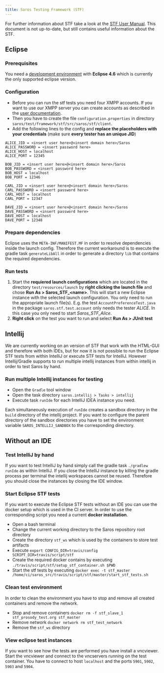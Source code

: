 ```yaml
---
title: Saros Testing Framework (STF)
---
```


For further information about STF take a look at the [STF User Manual](https://saros-build.imp.fu-berlin.de/stf/STF_Manual.pdf).
This document is not up-to-date, but still contains useful information about the STF.

## Eclipse

### Prerequisites

You need a [development environment](development-environment.md) with **Eclipse 4.6** which is currently the only supported eclipse version.

### Configuration

* Before you can run the stf tests you need four XMPP accounts. If you want to use our XMPP server you can create accounts as described in the [user documentation](../documentation/getting-started.html?tab=eclipse).
* Then you have to create the file `configuration.properties` in directory `saros/test/framework/stf/src/saros/stf/client`.
* Add the following lines to the config and **replace the placeholders with your credentials** (make sure **every tester has an unique JID**)

```properties
ALICE_JID = <insert user here>@<insert domain here>/Saros
ALICE_PASSWORD = <insert password here>
ALICE_HOST = localhost
ALICE_PORT = 12345

BOB_JID = <insert user here>@<insert domain here>/Saros
BOB_PASSWORD = <insert password here>
BOB_HOST = localhost
BOB_PORT = 12346

CARL_JID = <insert user here>@<insert domain here>/Saros
CARL_PASSWORD = <insert password here>
CARL_HOST = localhost
CARL_PORT = 12347

DAVE_JID = <insert user here>@<insert domain here>/Saros
DAVE_PASSWORD = <insert password here>
DAVE_HOST = localhost
DAVE_PORT = 12348
```

### Prepare dependencies

Eclipse uses the `META-INF/MANIFEST.MF` in order to resolve dependencies inside the launch config.
Therefore the current workaround is to execute the gradle task `generateLibAll` in order to generate a directory `lib` that contains the required dependencies.

### Run tests

1.  Start the **requiered launch configurations** which are located
    in the directory `test/resources/launch` by **right clicking the
    launch file** and chose **Run As > Saros\_STF\_\<name\>**. This
    will start a new Eclipse instance with the selected launch
    configuration.
    You only need to run the appropriate launch file(s). E.g. the
    test `AccountPreferenceTest.java` in the package
    `saros.stf.test.account` only needs the tester
    *ALICE*. In this case you only need to start *Saros\_STF\_Alice*.
2.  **Right click** on the test you want to run and select **Run As > JUnit test**

## Intellij
We are currently working on an version of STF that work with the HTML-GUI and therefore with both IDEs, but for now it is not possible to run the Eclipse STF tests from within IntelliJ or execute STF tests for IntelliJ.
However Intellij/Gradle supports to run multiple intellij instances from within intellij in order to test Saros by hand.

### Run multiple Intellij instances for testing
* Open the `Gradle` tool window
* Open the task directory `saros.intellij > Tasks > intellij`
* Execute task `runIde` for each IntelliJ IDEA instance you need.

Each simultaneously execution of `runIde` creates a sandbox directory in the `build` directory of the intellij project.
If you want to configure the parent directory of the sandbox directories you have to set the environment variable `SAROS_INTELLIJ_SANDBOX`
to the corresponding directory.

## Without an IDE

### Test IntelliJ by hand
If you want to test IntelliJ by hand simply call the gradle task `./gradlew runIde` as within IntelliJ. If you close the IntelliJ instance
by killing the gradle process per terminal the intellij workspaces cannot be reused. Therefore you should close the instances by closing the IDE window.

### Start Eclipse STF tests

If you want to execute the Eclipse STF tests without an IDE you can use the docker setup which is used in the CI server.
In order to use the corresponding script you need a current **docker installation**.

* Open a bash terminal
* Change the current working directory to the Saros repository root directory
* Create the directory `stf_ws` which is used by the containers to store test artifacts
* Execute `export CONFIG_DIR=travis/config SCRIPT_DIR=travis/script/stf`
* Create the required docker contains by executing  
  `./travis/script/stf/setup_stf_container.sh $PWD`
* Start the stf tests by executing
  `docker exec -t stf_master /home/ci/saros_src/travis/script/stf/master/start_stf_tests.sh`

### Clean test environment
In order to clean the environment you have to stop and remove all created containers and
remove the network.

* Stop and remove containers `docker rm -f stf_slave_1 stf_prosody_test.org stf_master`
* Remove network `docker network rm stf_test_network`
* Remove the `stf_ws` directory

### View eclipse test instances
If you want to see how the tests are performed you have install a vncviewer.
Start the vncviewer and connect to the vncservers running on the test container. You have to connect to host `localhost` and the ports `5901`, `5902`, `5903` and `5904`.
